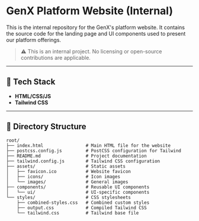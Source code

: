 # GenX Platform Website (Internal)

This is the internal repository for the GenX's platform website. It contains the source code for the landing page and UI components used to present our platform offerings.

> ⚠️ This is an internal project. No licensing or open-source contributions are applicable.

---

## 🧰 Tech Stack

- **HTML/CSS/JS**
- **Tailwind CSS**

---

## 📁 Directory Structure

```
root/
├── index.html                # Main HTML file for the website
├── postcss.config.js         # PostCSS configuration for Tailwind
├── README.md                 # Project documentation
├── tailwind.config.js        # Tailwind CSS configuration
├── assets/                   # Static assets
│   ├── favicon.ico           # Website favicon
│   ├── icons/                # Icon images
│   └── images/               # General images
├── components/               # Reusable UI components
│   └── ui/                   # UI-specific components
└── styles/                   # CSS stylesheets
    ├── combined-styles.css   # Combined custom styles
    ├── output.css            # Compiled Tailwind CSS
    └── tailwind.css          # Tailwind base file
```
